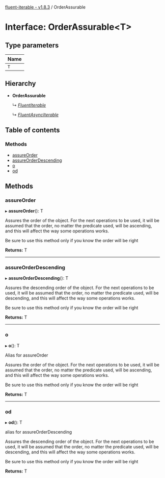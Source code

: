 [fluent-iterable - v1.8.3](../README.md) / OrderAssurable

# Interface: OrderAssurable<T\>

## Type parameters

Name |
------ |
`T` |

## Hierarchy

* **OrderAssurable**

  ↳ [*FluentIterable*](fluentiterable.md)

  ↳ [*FluentAsyncIterable*](fluentasynciterable.md)

## Table of contents

### Methods

- [assureOrder](orderassurable.md#assureorder)
- [assureOrderDescending](orderassurable.md#assureorderdescending)
- [o](orderassurable.md#o)
- [od](orderassurable.md#od)

## Methods

### assureOrder

▸ **assureOrder**(): T

Assures the order of the object. For the next operations to be used,
it will be assumed that the order, no matter the predicate used, will
be ascending, and this will affect the way some operations works.

Be sure to use this method only if you know the order will be right

**Returns:** T

___

### assureOrderDescending

▸ **assureOrderDescending**(): T

Assures the descending order of the object. For the next operations to be used,
it will be assumed that the order, no matter the predicate used, will
be descending, and this will affect the way some operations works.

Be sure to use this method only if you know the order will be right

**Returns:** T

___

### o

▸ **o**(): T

Alias for assureOrder

Assures the order of the object. For the next operations to be used,
it will be assumed that the order, no matter the predicate used, will
be ascending, and this will affect the way some operations works.

Be sure to use this method only if you know the order will be right

**Returns:** T

___

### od

▸ **od**(): T

alias for assureOrderDescending

Assures the descending order of the object. For the next operations to be used,
it will be assumed that the order, no matter the predicate used, will
be descending, and this will affect the way some operations works.

Be sure to use this method only if you know the order will be right

**Returns:** T
